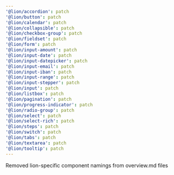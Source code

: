```yaml
---
'@lion/accordion': patch
'@lion/button': patch
'@lion/calendar': patch
'@lion/collapsible': patch
'@lion/checkbox-group': patch
'@lion/fieldset': patch
'@lion/form': patch
'@lion/input-amount': patch
'@lion/input-date': patch
'@lion/input-datepicker': patch
'@lion/input-email': patch
'@lion/input-iban': patch
'@lion/input-range': patch
'@lion/input-stepper': patch
'@lion/input': patch
'@lion/listbox': patch
'@lion/pagination': patch
'@lion/progress-indicator': patch
'@lion/radio-group': patch
'@lion/select': patch
'@lion/select-rich': patch
'@lion/steps': patch
'@lion/switch': patch
'@lion/tabs': patch
'@lion/textarea': patch
'@lion/tooltip': patch
---
```


Removed lion-specific component namings from overview.md files
